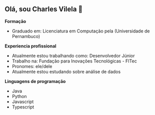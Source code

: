 ## Olá, sou Charles Vilela 👋

<!--
**CharlesVilela/CharlesVilela** is a ✨ _special_ ✨ repository because its `README.md` (this file) appears on your GitHub profile.

Here are some ideas to get you started:

- 🔭 I’m currently working on ...
- 🌱 I’m currently learning ...
- 👯 I’m looking to collaborate on ...
- 🤔 I’m looking for help with ...
- 💬 Ask me about ...
- 📫 How to reach me: ...
- 😄 Pronouns: ...
- ⚡ Fun fact: ...
-->

**Formação**
- Graduado em: Licenciatura em Computação pela (Universidade de Pernambuco)

**Experiencia profissional**
- Atualmente estou trabalhando como: Desenvolvedor Júnior
- Trabalho na: Fundação para Inovações Tecnológicas - FITec
- Pronomes: ele/dele
- Atualmente estou estudando sobre análise de dados

**Linguagens de programação**
- Java
- Python
- Javascript
- Typescript



